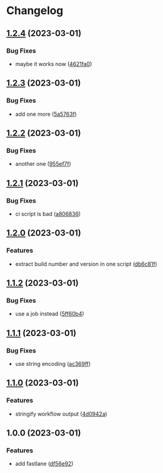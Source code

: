# Changelog

## [1.2.4](https://github.com/Viktor-TechForm/releasing-apps-mono-repo/compare/my-project-mobile-app-v1.2.3...my-project-mobile-app-v1.2.4) (2023-03-01)


### Bug Fixes

* maybe it works now ([4621fa0](https://github.com/Viktor-TechForm/releasing-apps-mono-repo/commit/4621fa053cf39fa134cc015458e489007f32e4fe))

## [1.2.3](https://github.com/Viktor-TechForm/releasing-apps-mono-repo/compare/my-project-mobile-app-v1.2.2...my-project-mobile-app-v1.2.3) (2023-03-01)


### Bug Fixes

* add one more ([5a5763f](https://github.com/Viktor-TechForm/releasing-apps-mono-repo/commit/5a5763f58debdb9c044bc7bc3b5593f2dad45810))

## [1.2.2](https://github.com/Viktor-TechForm/releasing-apps-mono-repo/compare/my-project-mobile-app-v1.2.1...my-project-mobile-app-v1.2.2) (2023-03-01)


### Bug Fixes

* another one ([955ef7f](https://github.com/Viktor-TechForm/releasing-apps-mono-repo/commit/955ef7f53b99fe945311c541787b013a500b2616))

## [1.2.1](https://github.com/Viktor-TechForm/releasing-apps-mono-repo/compare/my-project-mobile-app-v1.2.0...my-project-mobile-app-v1.2.1) (2023-03-01)


### Bug Fixes

* ci script is bad ([a806836](https://github.com/Viktor-TechForm/releasing-apps-mono-repo/commit/a80683628b1c3d445ead0813286fa836bc7e4419))

## [1.2.0](https://github.com/Viktor-TechForm/releasing-apps-mono-repo/compare/my-project-mobile-app-v1.1.2...my-project-mobile-app-v1.2.0) (2023-03-01)


### Features

* extract build number and version in one script ([db6c81f](https://github.com/Viktor-TechForm/releasing-apps-mono-repo/commit/db6c81f3275073a608c4249aa65fc05298cb0dff))

## [1.1.2](https://github.com/Viktor-TechForm/releasing-apps-mono-repo/compare/my-project-mobile-app-v1.1.1...my-project-mobile-app-v1.1.2) (2023-03-01)


### Bug Fixes

* use a job instead ([5ff60b4](https://github.com/Viktor-TechForm/releasing-apps-mono-repo/commit/5ff60b4fac00127f36ea22393461e3b235577dbe))

## [1.1.1](https://github.com/Viktor-TechForm/releasing-apps-mono-repo/compare/my-project-mobile-app-v1.1.0...my-project-mobile-app-v1.1.1) (2023-03-01)


### Bug Fixes

* use string encoding ([ac369ff](https://github.com/Viktor-TechForm/releasing-apps-mono-repo/commit/ac369ff9ebb090ab936d5471cd40a96c1909f372))

## [1.1.0](https://github.com/Viktor-TechForm/releasing-apps-mono-repo/compare/my-project-mobile-app-v1.0.0...my-project-mobile-app-v1.1.0) (2023-03-01)


### Features

* stringify workflow output ([4d0942a](https://github.com/Viktor-TechForm/releasing-apps-mono-repo/commit/4d0942a90466bb7b848c53036349a66a05858541))

## 1.0.0 (2023-03-01)


### Features

* add fastlane ([df56e92](https://github.com/Viktor-TechForm/releasing-apps-mono-repo/commit/df56e92c235dc3bfb34d56bf54d475bfe07eca80))
